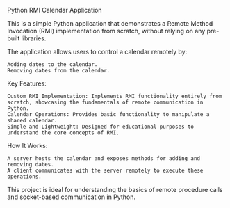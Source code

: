 Python RMI Calendar Application

This is a simple Python application that demonstrates a Remote Method Invocation (RMI) implementation from scratch, without relying on any pre-built libraries.

The application allows users to control a calendar remotely by:

    Adding dates to the calendar.
    Removing dates from the calendar.

Key Features:

    Custom RMI Implementation: Implements RMI functionality entirely from scratch, showcasing the fundamentals of remote communication in Python.
    Calendar Operations: Provides basic functionality to manipulate a shared calendar.
    Simple and Lightweight: Designed for educational purposes to understand the core concepts of RMI.

How It Works:

    A server hosts the calendar and exposes methods for adding and removing dates.
    A client communicates with the server remotely to execute these operations.

This project is ideal for understanding the basics of remote procedure calls and socket-based communication in Python.

